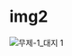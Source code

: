 # img2
![무제-1_대지 1](https://user-images.githubusercontent.com/111984910/189944713-170940f8-e2c1-4333-97ed-bd1cc2eaa399.png)
